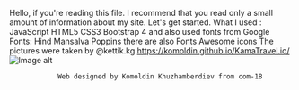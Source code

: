 Hello, if you're reading this file. 
I recommend that you read only a small amount of information about my site. 
Let's get started.
				What I used : 
						JavaScript 
						HTML5
						CSS3
						Bootstrap 4
				and also used fonts from Google Fonts:
						Hind 
						Mansalva
						Poppins
				there are also Fonts Awesome icons
				The pictures were taken by @kettik.kg
                                        https://komoldin.github.io/KamaTravel.io/
					![Image alt](https://github.com/Komoldin/KamaTravel.io/raw/master/img/01.png)

				Web designed by Komoldin Khuzhamberdiev from com-18
